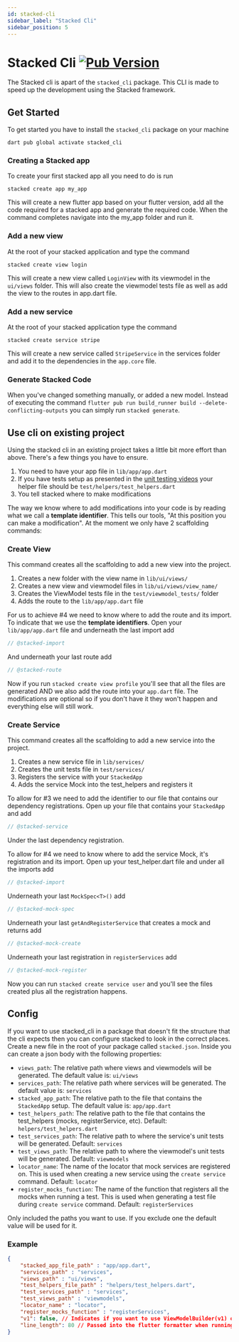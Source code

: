 ```yaml
---
id: stacked-cli
sidebar_label: "Stacked Cli"
sidebar_position: 5
---
```


# Stacked Cli [![Pub Version](https://img.shields.io/pub/v/stacked_cli)](https://pub.dev/packages/stacked_cli)

The Stacked cli is apart of the `stacked_cli` package. This CLI is made to speed up the development using the Stacked framework.

## Get Started

To get started you have to install the `stacked_cli` package on your machine

```shell
dart pub global activate stacked_cli
```

### Creating a Stacked app

To create your first stacked app all you need to do is run

```shell
stacked create app my_app
```

This will create a new flutter app based on your flutter version, add all the code required for a stacked app and generate the required code. When the command completes navigate into the my_app folder and run it. 

### Add a new view

At the root of your stacked application and type the command 

```shell
stacked create view login
```

This will create a new view called `LoginView` with its viewmodel in the `ui/views` folder. This will also create the viewmodel tests file as well as add the view to the routes in app.dart file. 

### Add a new service

At the root of your stacked application type the command

```shell
stacked create service stripe
```

This will create a new service called `StripeService` in the services folder and add it to the dependencies in the `app.core` file. 

### Generate Stacked Code

When you've changed something manually, or added a new model. Instead of executing the command `flutter pub run build_runner build --delete-conflicting-outputs` you can simply run `stacked generate`.

## Use cli on existing project

Using the stacked cli in an existing project takes a little bit more effort than above. There's a few things you have to ensure.

1. You need to have your app file in `lib/app/app.dart`
2. If you have tests setup as presented in the [unit testing videos](https://youtu.be/5BFlo9k3KNU) your helper file should be `test/helpers/test_helpers.dart`
3. You tell stacked where to make modifications

The way we know where to add modifications into your code is by reading what we call a **template identifier**. This tells our tools, "At this position you can make a modification". At the moment we only have 2 scaffolding commands:

### Create View

This command creates all the scaffolding to add a new view into the project. 

1. Creates a new folder with the view name in `lib/ui/views/`
2. Creates a new view and viewmodel files in `lib/ui/views/view_name/`
3. Creates the ViewModel tests file in the `test/viewmodel_tests/` folder
4. Adds the route to the `lib/app/app.dart` file

For us to achieve #4 we need to know where to add the route and its import. To indicate that we use the **template identifiers**. Open your `lib/app/app.dart` file and underneath the last import add

```dart
// @stacked-import
```

And underneath your last route add

```dart
// @stacked-route
```

Now if you run `stacked create view profile` you'll see that all the files are generated AND we also add the route into your `app.dart` file. The modifications are optional so if you don't have it they won't happen and everything else will still work. 

### Create Service

This command creates all the scaffolding to add a new service into the project.

1. Creates a new service file in `lib/services/`
2. Creates the unit tests file in `test/services/`
3. Registers the service with your `StackedApp`
4. Adds the service Mock into the test_helpers and registers it

To allow for #3 we need to add the identifier to our file that contains our dependency registrations. Open up your file that contains your `StackedApp` and add 

```dart
// @stacked-service
```

Under the last dependency registration.

To allow for #4 we need to know where to add the service Mock, it's registration and its import. Open up your test_helper.dart file and under all the imports add 

```dart
// @stacked-import
```

Underneath your last `MockSpec<T>()` add

```dart
// @stacked-mock-spec
```

Underneath your last `getAndRegisterService` that creates a mock and returns add

```dart
// @stacked-mock-create
```

Underneath your last registration in `registerServices` add 

```dart
// @stacked-mock-register
```

Now you can run `stacked create service user` and you'll see the files created plus all the registration happens.

## Config

If you want to use stacked_cli in a package that doesn't fit the structure that the cli expects then you can configure stacked to look in the correct places. Create a new file in the root of your package called `stacked.json`. Inside you can create a json body with the following properties:

- `views_path`: The relative path where views and viewmodels will be generated. The default value is: `ui/views`
- `services_path`: The relative path where services will be generated. The default value is: `services`
- `stacked_app_path`: The relative path to the file that contains the `StackedApp` setup. The default value is: `app/app.dart`
- `test_helpers_path`: The relative path to the file that contains the test_helpers (mocks, registerService, etc). Default: `helpers/test_helpers.dart`
- `test_services_path`: The relative path to where the service's unit tests will be generated. Default: `services`
- `test_views_path`: The relative path to where the viewmodel's unit tests will be generated. Default: `viewmodels`
- `locator_name`: The name of the locator that mock services are registered on. This is used when creating a new service using the `create service` command. Default: `locator`
- `register_mocks_function`: The name of the function that registers all the mocks when running a test. This is used when generating a test file during `create service` command. Default: `registerServices`

Only included the paths you want to use. If you exclude one the default value will be used for it. 

### Example

```json
{
    "stacked_app_file_path" : "app/app.dart",
    "services_path" : "services",
    "views_path" : "ui/views",
    "test_helpers_file_path" : "helpers/test_helpers.dart",
    "test_services_path" : "services",
    "test_views_path" : "viewmodels",
    "locator_name" : "locator",
    "register_mocks_function" : "registerServices",
    "v1": false, // Indicates if you want to use ViewModelBuilder(v1) or the the new StackedView (v2)
    "line_length": 80 // Passed into the flutter formatter when running cli commands
}
```
